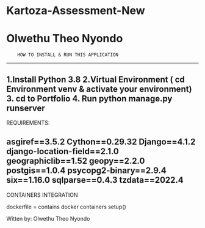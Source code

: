 # Kartoza-Assessment-New
# Olwethu Theo Nyondo


		HOW TO INSTALL & RUN THIS APPLICATION
----------------------------------------------------
1.Install Python 3.8 
2.Virtual Environment ( cd Environment venv & activate your environment)
3. cd to Portfolio
4. Run python manage.py runserver
----------------------------------------------------

REQUIREMENTS:

asgiref==3.5.2
Cython==0.29.32
Django==4.1.2
django-location-field==2.1.0
geographiclib==1.52
geopy==2.2.0
postgis==1.0.4
psycopg2-binary==2.9.4
six==1.16.0
sqlparse==0.4.3
tzdata==2022.4
-----------------------------------------------------

CONTAINERS INTEGRATION

dockerfile = contains docker containers setup()



Witten by: Olwethu Theo Nyondo
